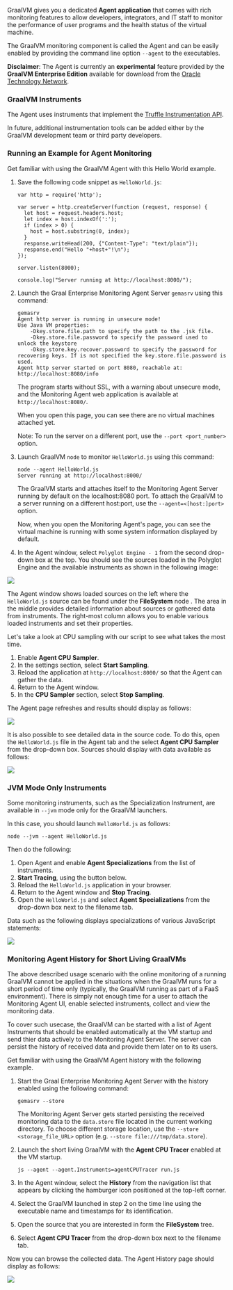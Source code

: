 GraalVM gives you a dedicated **Agent application** that comes with rich
monitoring features to allow developers, integrators, and IT staff to monitor
the performance of user programs and the health status of the virtual machine.

The GraalVM monitoring component is called the Agent and can be easily enabled
by providing the command line option `--agent` to the executables.

__Disclaimer__: The Agent is currently an __experimental__ feature
provided by the __GraalVM Enterprise Edition__ available for download
from the [Oracle Technology Network](http://www.oracle.com/technetwork/oracle-labs/program-languages/downloads/index.html).

### GraalVM Instruments

The Agent uses instruments that implement the
[Truffle Instrumentation API](http://www.graalvm.org/truffle/javadoc/com/oracle/truffle/api/instrumentation/package-summary.html).

In future, additional instrumentation tools can be added either by
the GraalVM development team or third party developers.

### Running an Example for Agent Monitoring
Get familiar with using the GraalVM Agent with this Hello World example.

1. Save the following code snippet as `HelloWorld.js`:

    ```
    var http = require('http');

    var server = http.createServer(function (request, response) {
      let host = request.headers.host;
      let index = host.indexOf(':');
      if (index > 0) {
        host = host.substring(0, index);
      }
      response.writeHead(200, {"Content-Type": "text/plain"});
      response.end("Hello "+host+"!\n");
    });

    server.listen(8000);

    console.log("Server running at http://localhost:8000/");
    ```

2. Launch the Graal Enterprise Monitoring Agent Server `gemasrv` using this command:

    ```
    gemasrv
    Agent http server is running in unsecure mode!
    Use Java VM properties:
        -Dkey.store.file.path to specify the path to the .jsk file.
        -Dkey.store.file.password to specify the password used to unlock the keystore
        -Dkey.store.key.recover.password to specify the password for recovering keys. If is not specified the key.store.file.password is used.
    Agent http server started on port 8080, reachable at:
    http://localhost:8080/info
    ```

    The program starts without SSL, with a warning about unsecure mode,
    and the Monitoring Agent web application is available at `http://localhost:8080/`.

    When you open this page, you can see there are no virtual machines attached yet.

    Note: To run the server on a different port, use the `--port <port_number>` option.


3. Launch GraalVM `node` to monitor `HelloWorld.js` using this command:

    ```
    node --agent HelloWorld.js
    Server running at http://localhost:8000/
    ```

    The GraalVM starts and attaches itself to the Monitoring Agent Server running by default on the localhost:8080 port.
    To attach the GraalVM to a server running on a different host:port, use the `--agent=<[host:]port>` option.

    Now, when you open the Monitoring Agent's page, you can see the virtual machine is running with some
    system information displayed by default.

4. In the Agent window, select `Polyglot Engine - 1` from the second drop-down
box at the top. You should see the sources loaded in the Polyglot Engine
and the available instruments as shown in the following image:

![](/docs/img/Agent_opened.png)

The Agent window shows loaded sources on the left where the `HelloWorld.js` source
can be found under the **FileSystem** node . The area in the middle provides
detailed information about sources or gathered data from instruments. The
right-most column allows you to enable various loaded instruments and
set their properties.

Let's take a look at CPU sampling with our script to see what takes
the most time.

1. Enable **Agent CPU Sampler**.
2. In the settings section, select **Start Sampling**.
3. Reload the application at `http://localhost:8000/` so that the Agent can
gather the data.
4. Return to the Agent window.
5. In the **CPU Sampler** section, select **Stop Sampling**.

The Agent page refreshes and results should display as follows:

![ ](/docs/img/Agent_CPUSampler.png  "Agent and CPU Sampler data")

It is also possible to see detailed data in the source code. To do this, open
the `HelloWorld.js` file in the Agent tab and the select **Agent CPU Sampler**
from the drop-down box. Sources should display with data available as follows:

![](/docs/img/Agent_CPUSampler_detailed.png)

### JVM Mode Only Instruments

Some monitoring instruments, such as the Specialization Instrument, are
available in `--jvm` mode only for the GraalVM launchers.

In this case, you should launch `HelloWorld.js` as follows:

```
node --jvm --agent HelloWorld.js
```
Then do the following:
1. Open Agent and enable **Agent Specializations** from the list of instruments.
2. **Start Tracing**, using the button below.
3. Reload the `HelloWorld.js` application in your browser.
4. Return to the Agent window and **Stop Tracing**.
5. Open the `HelloWorld.js` and select **Agent Specializations** from the drop-down box next to the filename tab.

Data such as the following displays specializations of various JavaScript
statements:

![ ](/docs/img/Agent_Specialization_instrument.png  "Specialization Instrument")

### Monitoring Agent History for Short Living GraalVMs

The above described usage scenario with the online monitoring of a running GraalVM
cannot be applied in the situations when the GraalVM runs for a short period
of time only (typically, the GraalVM running as part of a FaaS environment).
There is simply not enough time for a user to attach the Monitoring Agent UI,
enable selected instruments, collect and view the monitoring data.

To cover such usecase, the GraalVM can be started with a list of Agent Instruments
that should be enabled automatically at the VM startup and send thier data actively
to the Monitoring Agent Server. The server can persist the history of received data
and provide them later on to its users.

Get familiar with using the GraalVM Agent history with the following example.

1. Start the Graal Enterprise Monitoring Agent Server with the history enabled using
the following command:

    ```
    gemasrv --store
    ```
    The Monitoring Agent Server gets started persisting the received monitoring data to
    the `data.store` file located in the current working directory. To choose different
    storage location, use the `--store <storage_file_URL>` option (e.g. `--store file:///tmp/data.store`).

2. Launch the short living GraalVM with the **Agent CPU Tracer** enabled at the VM startup.

    ```
    js --agent --agent.Instruments=agentCPUTracer run.js
    ```

3. In the Agent window, select the **History** from the navigation list that appears by
clicking the hamburger icon positioned at the top-left corner.
4. Select the GraalVM launched in step 2 on the time line using the executable name and
timestamps for its identification.
5. Open the source that you are interested in form the **FileSystem** tree.
6. Select **Agent CPU Tracer** from the drop-down box next to the filename tab.

Now you can browse the collected data. The Agent History page should display as follows:

![ ](/docs/img/AgentHistory.png  "Monitoring Agent History")
